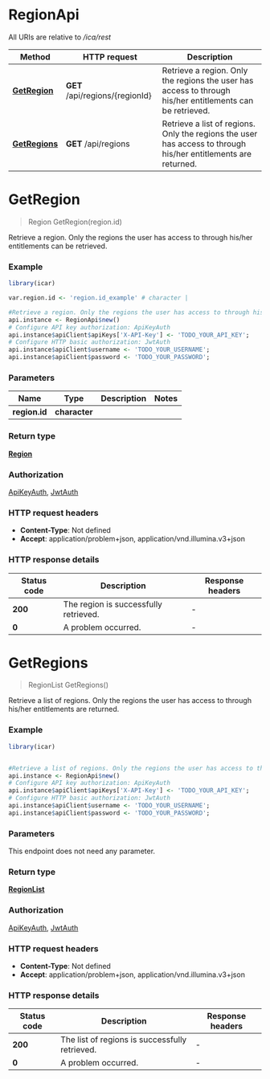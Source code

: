 # RegionApi

All URIs are relative to */ica/rest*

Method | HTTP request | Description
------------- | ------------- | -------------
[**GetRegion**](RegionApi.md#GetRegion) | **GET** /api/regions/{regionId} | Retrieve a region. Only the regions the user has access to through his/her entitlements can be retrieved.
[**GetRegions**](RegionApi.md#GetRegions) | **GET** /api/regions | Retrieve a list of regions. Only the regions the user has access to through his/her entitlements are returned.


# **GetRegion**
> Region GetRegion(region.id)

Retrieve a region. Only the regions the user has access to through his/her entitlements can be retrieved.

### Example
```R
library(icar)

var.region.id <- 'region.id_example' # character | 

#Retrieve a region. Only the regions the user has access to through his/her entitlements can be retrieved.
api.instance <- RegionApi$new()
# Configure API key authorization: ApiKeyAuth
api.instance$apiClient$apiKeys['X-API-Key'] <- 'TODO_YOUR_API_KEY';
# Configure HTTP basic authorization: JwtAuth
api.instance$apiClient$username <- 'TODO_YOUR_USERNAME';
api.instance$apiClient$password <- 'TODO_YOUR_PASSWORD';
```

### Parameters

Name | Type | Description  | Notes
------------- | ------------- | ------------- | -------------
 **region.id** | **character**|  | 

### Return type

[**Region**](Region.md)

### Authorization

[ApiKeyAuth](../README.md#ApiKeyAuth), [JwtAuth](../README.md#JwtAuth)

### HTTP request headers

 - **Content-Type**: Not defined
 - **Accept**: application/problem+json, application/vnd.illumina.v3+json

### HTTP response details
| Status code | Description | Response headers |
|-------------|-------------|------------------|
| **200** | The region is successfully retrieved. |  -  |
| **0** | A problem occurred. |  -  |

# **GetRegions**
> RegionList GetRegions()

Retrieve a list of regions. Only the regions the user has access to through his/her entitlements are returned.

### Example
```R
library(icar)


#Retrieve a list of regions. Only the regions the user has access to through his/her entitlements are returned.
api.instance <- RegionApi$new()
# Configure API key authorization: ApiKeyAuth
api.instance$apiClient$apiKeys['X-API-Key'] <- 'TODO_YOUR_API_KEY';
# Configure HTTP basic authorization: JwtAuth
api.instance$apiClient$username <- 'TODO_YOUR_USERNAME';
api.instance$apiClient$password <- 'TODO_YOUR_PASSWORD';
```

### Parameters
This endpoint does not need any parameter.

### Return type

[**RegionList**](RegionList.md)

### Authorization

[ApiKeyAuth](../README.md#ApiKeyAuth), [JwtAuth](../README.md#JwtAuth)

### HTTP request headers

 - **Content-Type**: Not defined
 - **Accept**: application/problem+json, application/vnd.illumina.v3+json

### HTTP response details
| Status code | Description | Response headers |
|-------------|-------------|------------------|
| **200** | The list of regions is successfully retrieved. |  -  |
| **0** | A problem occurred. |  -  |

